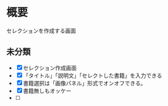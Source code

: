 # 概要

セレクションを作成する画面

## 未分類

- [x] セレクション作成画面
- [x] 「タイトル」「説明文」「セレクトした書籍」を入力できる
- [x] 書籍選択は「画像パネル」形式でオンオフできる。
- [x] 書籍無しもオッケー
- [ ] 